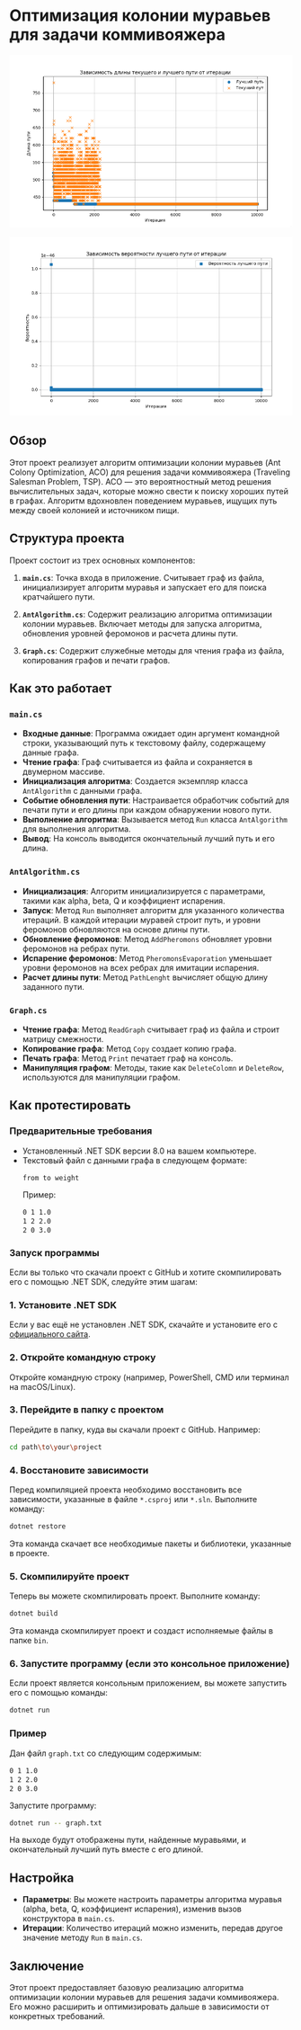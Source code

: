 # Оптимизация колонии муравьев для задачи коммивояжера
![](https://raw.githubusercontent.com/maximgf/algorithms-on-graphs/refs/heads/main/AntAlgorithm/graphic.png)

![](https://raw.githubusercontent.com/maximgf/algorithms-on-graphs/refs/heads/main/AntAlgorithm/probality.png)
## Обзор

Этот проект реализует алгоритм оптимизации колонии муравьев (Ant Colony Optimization, ACO) для решения задачи коммивояжера (Traveling Salesman Problem, TSP). ACO — это вероятностный метод решения вычислительных задач, которые можно свести к поиску хороших путей в графах. Алгоритм вдохновлен поведением муравьев, ищущих путь между своей колонией и источником пищи.

## Структура проекта

Проект состоит из трех основных компонентов:

1. **`main.cs`**: Точка входа в приложение. Считывает граф из файла, инициализирует алгоритм муравья и запускает его для поиска кратчайшего пути.

2. **`AntAlgorithm.cs`**: Содержит реализацию алгоритма оптимизации колонии муравьев. Включает методы для запуска алгоритма, обновления уровней феромонов и расчета длины пути.

3. **`Graph.cs`**: Содержит служебные методы для чтения графа из файла, копирования графов и печати графов.

## Как это работает

### `main.cs`

- **Входные данные**: Программа ожидает один аргумент командной строки, указывающий путь к текстовому файлу, содержащему данные графа.
- **Чтение графа**: Граф считывается из файла и сохраняется в двумерном массиве.
- **Инициализация алгоритма**: Создается экземпляр класса `AntAlgorithm` с данными графа.
- **Событие обновления пути**: Настраивается обработчик событий для печати пути и его длины при каждом обнаружении нового пути.
- **Выполнение алгоритма**: Вызывается метод `Run` класса `AntAlgorithm` для выполнения алгоритма.
- **Вывод**: На консоль выводится окончательный лучший путь и его длина.

### `AntAlgorithm.cs`

- **Инициализация**: Алгоритм инициализируется с параметрами, такими как alpha, beta, Q и коэффициент испарения.
- **Запуск**: Метод `Run` выполняет алгоритм для указанного количества итераций. В каждой итерации муравей строит путь, и уровни феромонов обновляются на основе длины пути.
- **Обновление феромонов**: Метод `AddPheromons` обновляет уровни феромонов на ребрах пути.
- **Испарение феромонов**: Метод `PheromonsEvaporation` уменьшает уровни феромонов на всех ребрах для имитации испарения.
- **Расчет длины пути**: Метод `PathLenght` вычисляет общую длину заданного пути.

### `Graph.cs`

- **Чтение графа**: Метод `ReadGraph` считывает граф из файла и строит матрицу смежности.
- **Копирование графа**: Метод `Copy` создает копию графа.
- **Печать графа**: Метод `Print` печатает граф на консоль.
- **Манипуляция графом**: Методы, такие как `DeleteColomn` и `DeleteRow`, используются для манипуляции графом.

## Как протестировать

### Предварительные требования

- Установленный .NET SDK версии 8.0 на вашем компьютере.
- Текстовый файл с данными графа в следующем формате:
  ```
  from to weight
  ```
  Пример:
  ```
  0 1 1.0
  1 2 2.0
  2 0 3.0
  ```
 
### Запуск программы

Если вы только что скачали проект с GitHub и хотите скомпилировать его с помощью .NET SDK, следуйте этим шагам:

### 1. Установите .NET SDK
Если у вас ещё не установлен .NET SDK, скачайте и установите его с [официального сайта](https://dotnet.microsoft.com/download).

### 2. Откройте командную строку
Откройте командную строку (например, PowerShell, CMD или терминал на macOS/Linux).

### 3. Перейдите в папку с проектом
Перейдите в папку, куда вы скачали проект с GitHub. Например:

```bash
cd path\to\your\project
```

### 4. Восстановите зависимости
Перед компиляцией проекта необходимо восстановить все зависимости, указанные в файле `*.csproj` или `*.sln`. Выполните команду:

```bash
dotnet restore
```

Эта команда скачает все необходимые пакеты и библиотеки, указанные в проекте.

### 5. Скомпилируйте проект
Теперь вы можете скомпилировать проект. Выполните команду:

```bash
dotnet build
```

Эта команда скомпилирует проект и создаст исполняемые файлы в папке `bin`.

### 6. Запустите программу (если это консольное приложение)
Если проект является консольным приложением, вы можете запустить его с помощью команды:

```bash
dotnet run
```

### Пример

Дан файл `graph.txt` со следующим содержимым:
```
0 1 1.0
1 2 2.0
2 0 3.0
```

Запустите программу:
```sh
dotnet run -- graph.txt
```

На выходе будут отображены пути, найденные муравьями, и окончательный лучший путь вместе с его длиной.

## Настройка

- **Параметры**: Вы можете настроить параметры алгоритма муравья (alpha, beta, Q, коэффициент испарения), изменив вызов конструктора в `main.cs`.
- **Итерации**: Количество итераций можно изменить, передав другое значение методу `Run` в `main.cs`.

## Заключение

Этот проект предоставляет базовую реализацию алгоритма оптимизации колонии муравьев для решения задачи коммивояжера. Его можно расширить и оптимизировать дальше в зависимости от конкретных требований.
